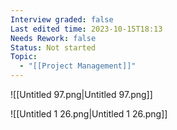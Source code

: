 ```yaml
---
Interview graded: false
Last edited time: 2023-10-15T18:13
Needs Rework: false
Status: Not started
Topic:
  - "[[Project Management]]"
---
```

![[Untitled 97.png|Untitled 97.png]]

![[Untitled 1 26.png|Untitled 1 26.png]]